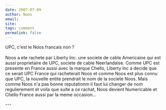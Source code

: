 ```yaml
---
date: 2007-07-09
author: Noos
email: 
site: 
tags: comment
permalink: false
---
```


<p>UPC, c'est le Noos francais non ?<br />
<br />
Noos a ete rachete par Liberty Inc. une societe de cable Americaine qui est aussi proprietaire de UPC, societe de cable Neerlandaise. Comme UPC est presente en France aussi avec la marque Chello, Liberty Inc a decide que ce serait UPC France qui racheterait Noos et comme Noos est plus connu que UPC, la nouvelle entite prendrait le nom de la societe Noos. Mais comme Noos n'a pas bonne reputationm il faut lui changer de nom regulierement et voila que suite a ce rachat, Noos devient Numericable et Chello France aussi par la meme occasion...</p>
---